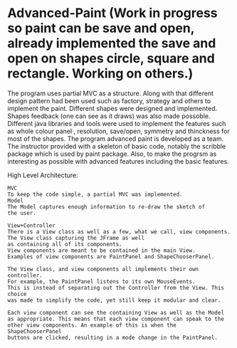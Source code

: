 # Advanced-Paint (Work in progress so paint can be save and open, already implemented the save and open on shapes circle, square and rectangle. Working on others.)

The program uses partial MVC as a structure. Along with that
different design pattern had been used such as factory, strategy and others to implement the paint. Different shapes were designed and implemented. Shapes feedback (one can see as it draws)
was also made possoble. Different java libraries and tools were used to implement the features such as whole colour panel
, resolution, save/open, symmetry and thinckness for most of the shapes. The program advanced paint is developed as a team. The instructor provided with a skeleton of basic code, notably the scribble package which is used by paint package. Also, to
make the progrsm as interesting as possible with advanced features including the basic features. 

High Level Architecture:

	MVC
	To keep the code simple, a partial MVC was implemented.
	Model
	The Model captures enough information to re-draw the sketch of
	the user.
	
	View+Controller
	There is a View class as well as a few, what we call, view components.
	The View class capturing the JFrame as well
	as containing all of its components.
	View components are meant to be contained in the main View.
	Examples of view components are PaintPanel and ShapeChooserPanel.
	
	The View class, and view components all implements their own controller.
	For example, the PaintPanel listens to its own MouseEvents.
	This is instead of separating out the Controller from the View. This choice
	was made to simplify the code, yet still keep it modular and clear.
	
	Each view component can see the containing View as well as the Model
	as appropriate. This means that each view component can speak to the
	other view components. An example of this is when the ShapeChooserPanel
	buttons are clicked, resulting in a mode change in the PaintPanel.
	
